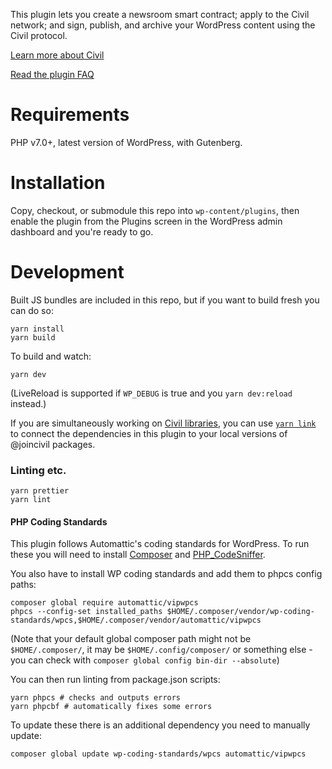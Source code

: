 This plugin lets you create a newsroom smart contract; apply to the Civil network; and sign, publish, and archive your WordPress content using the Civil protocol.

[Learn more about Civil](https://civil.co)

[Read the plugin FAQ](https://cvlconsensys.zendesk.com/hc/en-us/categories/360001540371-Publisher)

# Requirements

PHP v7.0+, latest version of WordPress, with Gutenberg.

# Installation

Copy, checkout, or submodule this repo into `wp-content/plugins`, then enable the plugin from the Plugins screen in the WordPress admin dashboard and you're ready to go.

# Development

Built JS bundles are included in this repo, but if you want to build fresh you can do so:

    yarn install
    yarn build

To build and watch:

    yarn dev

(LiveReload is supported if `WP_DEBUG` is true and you `yarn dev:reload` instead.)

If you are simultaneously working on [Civil libraries](https://github.com/joincivil/Civil), you can use [`yarn link`](https://yarnpkg.com/lang/en/docs/cli/link/) to connect the dependencies in this plugin to your local versions of @joincivil packages.

### Linting etc.

    yarn prettier
    yarn lint

#### PHP Coding Standards

This plugin follows Automattic's coding standards for WordPress. To run these you will need to install [Composer](https://getcomposer.org/doc/00-intro.md#installation-linux-unix-macos) and [PHP_CodeSniffer](https://github.com/squizlabs/PHP_CodeSniffer#composer).

You also have to install WP coding standards and add them to phpcs config paths:

    composer global require automattic/vipwpcs
    phpcs --config-set installed_paths $HOME/.composer/vendor/wp-coding-standards/wpcs,$HOME/.composer/vendor/automattic/vipwpcs

(Note that your default global composer path might not be `$HOME/.composer/`, it may be `$HOME/.config/composer/` or something else - you can check with `composer global config bin-dir --absolute`)

You can then run linting from package.json scripts:

    yarn phpcs # checks and outputs errors
    yarn phpcbf # automatically fixes some errors

To update these there is an additional dependency you need to manually update:

    composer global update wp-coding-standards/wpcs automattic/vipwpcs
